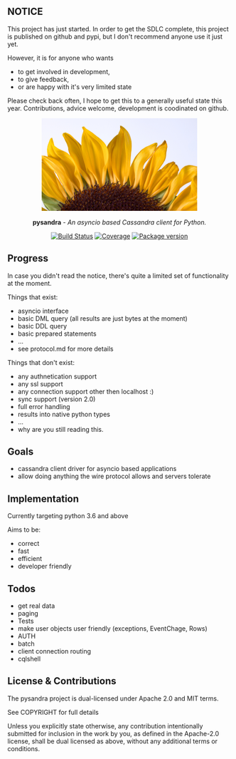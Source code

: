## NOTICE

This project has just started.  In order to get the SDLC complete, this project is published on github and pypi, but I don't recommend anyone use it just yet.

However, it is for anyone who wants

* to get involved in development,
* to give feedback,
* or are happy with it's very limited state

Please check back often, I hope to get this to a generally useful state this year.  Contributions, advice welcome, development is coodinated on github.

<p align="center">
  <a href="https://pysandra.readthedocs.org/"><img width="350" height="208" src="https://raw.githubusercontent.com/toppk/pysandra/master/docs/img/logo.png" alt='pysandra'></a>
</p>

<p align="center"><strong>pysandra</strong> <em>- An asyncio based Cassandra client for Python.</em></p>

<p align="center">
<a href="https://actions-badge.atrox.dev/toppk/pysandra/goto?ref=master"><img alt="Build Status" src="https://github.com/toppk/pysandra/workflows/Build%20Status/badge.svg" /></a>
<a href="https://codecov.io/gh/toppk/pysandra"><img src="https://codecov.io/gh/toppk/pysandra/branch/master/graph/badge.svg" alt="Coverage"></a>
<a href="https://pypi.org/project/pysandra/"><img src="https://badge.fury.io/py/pysandra.svg" alt="Package version"></a>
</p>

## Progress

In case you didn't read the notice, there's quite a limited set of functionality at the moment.

Things that exist:

* asyncio interface
* basic DML query (all results are just bytes at the moment)
* basic DDL query
* basic prepared statements
* ...
* see protocol.md for more details

Things that don't exist:
* any authnetication support
* any ssl support
* any connection support other then localhost :)
* sync support (version 2.0)
* full error handling
* results into native python types
* ...
* why are you still reading this.


## Goals

* cassandra client driver for asyncio based applications
* allow doing anything the wire protocol allows and servers tolerate

## Implementation

Currently targeting python 3.6 and above

Aims to be:

* correct
* fast
* efficient
* developer friendly

## Todos

* get real data
* paging
* Tests
* make user objects user friendly (exceptions, EventChage, Rows)
* AUTH
* batch
* client connection routing
* cqlshell


## License & Contributions

The pysandra project is dual-licensed under Apache 2.0 and MIT terms.
 
 See COPYRIGHT for full details

Unless you explicitly state otherwise, any contribution intentionally submitted
for inclusion in the work by you, as defined in the Apache-2.0 license, shall
be dual licensed as above, without any additional terms or conditions.
